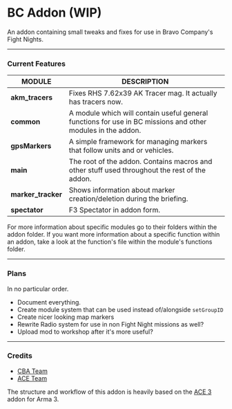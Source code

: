 # BC Addon (WIP)

An addon containing small tweaks and fixes for use in Bravo Company's Fight Nights.


**** 

### Current Features
|  **MODULE** | **DESCRIPTION** |
|---|---|
| **akm_tracers**  | Fixes RHS 7.62x39 AK Tracer mag. It actually has tracers now.  |
| **common** |  A module which will contain useful general functions for use in BC missions and other modules in the addon. |
| **gpsMarkers** |  A simple framework for managing markers that follow units and or vehicles. |
| **main**  |  The root of the addon. Contains macros and other stuff used throughout the rest of the addon. |
| **marker_tracker** | Shows information about marker creation/deletion during the briefing.  |
| **spectator** | F3 Spectator in addon form.  |

For more information about specific modules go to their folders within the addon folder. If you want more information about a specific function within an addon, take a look at the function's file within the module's functions folder.

****

### Plans
In no particular order.

* Document everything.
* Create module system that can be used instead of/alongside `setGroupID`
* Create nicer looking map markers
* Rewrite Radio system for use in non Fight Night missions as well?
* Upload mod to workshop after it's more useful?


****


### Credits

* [CBA Team](https://github.com/CBATeam/CBA_A3)
* [ACE Team](https://github.com/acemod/ACE3)

The structure and workflow of this addon is heavily based on the [ACE 3](https://github.com/acemod/ACE3) addon for Arma 3.
